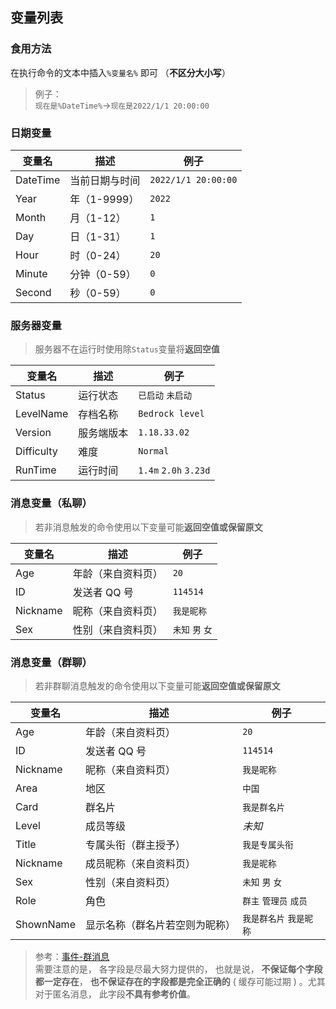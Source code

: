 ## 变量列表
### 食用方法
在执行命令的文本中插入`%变量名%` 即可 （**不区分大小写**）
>例子：  
`现在是%DateTime%`→`现在是2022/1/1 20:00:00`

### 日期变量

| 变量名 | 描述 | 例子 |  
| --- | --- | --- |
| DateTime | 当前日期与时间 | `2022/1/1 20:00:00` | 
| Year | 年（1-9999） | `2022` | 
| Month | 月（1-12） | `1` | 
| Day | 日（1-31） | `1` | 
| Hour | 时（0-24） | `20` | 
| Minute | 分钟（0-59） | `0` | 
| Second | 秒（0-59） | `0` | 

### 服务器变量
> 服务器不在运行时使用除`Status`变量将**返回空值**   

| 变量名 | 描述 | 例子 |  
| --- | --- | --- |
| Status | 运行状态 | `已启动` `未启动` |
| LevelName | 存档名称 | `Bedrock level` |
| Version | 服务端版本 | `1.18.33.02` |
| Difficulty | 难度 | `Normal` |
| RunTime | 运行时间 | `1.4m` `2.0h` `3.23d` |

### 消息变量（私聊）
> 若非消息触发的命令使用以下变量可能**返回空值或保留原文**   

| 变量名 | 描述 | 例子 |  
| --- | --- | --- |
| Age | 年龄（来自资料页） | `20`   |
| ID | 发送者 QQ 号 | `114514`   |
| Nickname | 昵称（来自资料页） | `我是昵称`   |
| Sex | 性别（来自资料页） | `未知` `男` `女`   |

### 消息变量（群聊）
>若非群聊消息触发的命令使用以下变量可能**返回空值或保留原文**    

| 变量名 | 描述 | 例子 |  
| --- | --- | --- |
| Age | 年龄（来自资料页） | `20`   |
| ID | 发送者 QQ 号 | `114514`   |
| Nickname | 昵称（来自资料页） | `我是昵称`   |
| Area | 地区 | `中国`   |
| Card | 群名片 | `我是群名片`   |
| Level | 成员等级 | _未知_   |
| Title | 专属头衔（群主授予） | `我是专属头衔`   |
| Nickname | 成员昵称（来自资料页） | `我是昵称`   |
| Sex | 性别（来自资料页） | `未知` `男` `女`   |
| Role | 角色 | `群主` `管理员` `成员`   |
| ShownName | 显示名称（群名片若空则为昵称） | `我是群名片` `我是昵称`   |


  
>参考：[事件-群消息](https://docs.go-cqhttp.org/event/#%E7%BE%A4%E6%B6%88%E6%81%AF)    
需要注意的是， 各字段是尽最大努力提供的， 也就是说， **不保证每个字段都一定存在**， **也不保证存在的字段都是完全正确的** ( 缓存可能过期 ) 。尤其对于匿名消息， 此字段**不具有参考价值**。